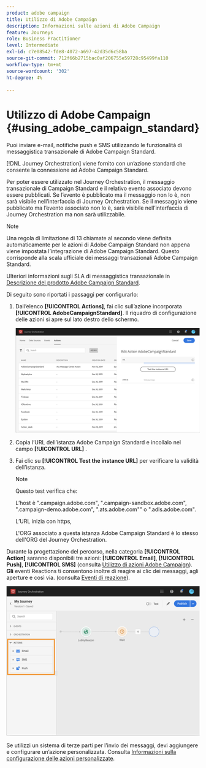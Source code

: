 ```yaml
---
product: adobe campaign
title: Utilizzo di Adobe Campaign
description: Informazioni sulle azioni di Adobe Campaign
feature: Journeys
role: Business Practitioner
level: Intermediate
exl-id: c7e08542-fde8-4072-a697-42d35d6c58ba
source-git-commit: 712f66b2715bac0af206755e59728c95499fa110
workflow-type: tm+mt
source-wordcount: '302'
ht-degree: 4%

---
```


# Utilizzo di Adobe Campaign {#using_adobe_campaign_standard}

Puoi inviare e-mail, notifiche push e SMS utilizzando le funzionalità di messaggistica transazionale di Adobe Campaign Standard.

[!DNL Journey Orchestration] viene fornito con un’azione standard che consente la connessione ad Adobe Campaign Standard.

Per poter essere utilizzato nel Journey Orchestration, il messaggio transazionale di Campaign Standard e il relativo evento associato devono essere pubblicati. Se l’evento è pubblicato ma il messaggio non lo è, non sarà visibile nell’interfaccia di Journey Orchestration. Se il messaggio viene pubblicato ma l’evento associato non lo è, sarà visibile nell’interfaccia di Journey Orchestration ma non sarà utilizzabile.

>[!NOTE]
>
>Una regola di limitazione di 13 chiamate al secondo viene definita automaticamente per le azioni di Adobe Campaign Standard non appena viene impostata l’integrazione di Adobe Campaign Standard. Questo corrisponde alla scala ufficiale dei messaggi transazionali Adobe Campaign Standard.
>
>Ulteriori informazioni sugli SLA di messaggistica transazionale in [Descrizione del prodotto Adobe Campaign Standard](https://helpx.adobe.com/it/legal/product-descriptions/campaign-standard.html).

Di seguito sono riportati i passaggi per configurarlo:

1. Dall’elenco **[!UICONTROL Actions]**, fai clic sull’azione incorporata **[!UICONTROL AdobeCampaignStandard]**. Il riquadro di configurazione delle azioni si apre sul lato destro dello schermo.

   ![](../assets/actioncampaign.png)

1. Copia l’URL dell’istanza Adobe Campaign Standard e incollalo nel campo **[!UICONTROL URL]** .

1. Fai clic su **[!UICONTROL Test the instance URL]** per verificare la validità dell’istanza.

   >[!NOTE]
   >
   >Questo test verifica che:
   >
   >L’host è &quot;.campaign.adobe.com&quot;, &quot;.campaign-sandbox.adobe.com&quot;, &quot;.campaign-demo.adobe.com&quot;, &quot;.ats.adobe.com&quot;&quot; o &quot;.adls.adobe.com&quot;.
   >
   >L’URL inizia con https,
   >
   >L&#39;ORG associato a questa istanza Adobe Campaign Standard è lo stesso dell&#39;ORG del Journey Orchestration.

Durante la progettazione del percorso, nella categoria **[!UICONTROL Action]** saranno disponibili tre azioni: **[!UICONTROL Email]**, **[!UICONTROL Push]**, **[!UICONTROL SMS]** (consulta [Utilizzo di azioni Adobe Campaign](../building-journeys/using-adobe-campaign-actions.md)). **Gli** eventi Reactions ti consentono inoltre di reagire ai clic dei messaggi, agli aperture e così via. (consulta [Eventi di reazione](../building-journeys/reaction-events.md)).

![](../assets/journey58.png)

Se utilizzi un sistema di terze parti per l’invio dei messaggi, devi aggiungere e configurare un’azione personalizzata. Consulta [Informazioni sulla configurazione delle azioni personalizzate](../action/about-custom-action-configuration.md).
